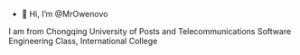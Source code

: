 - 👋 Hi, I’m @MrOwenovo

I am from Chongqing University of Posts and Telecommunications
Software Engineering Class, International College
<!---
MrOwenovo/MrOwenovo is a ✨ special ✨ repository because its `README.md` (this file) appears on your GitHub profile.
You can click the Preview link to take a look at your changes.
--->
